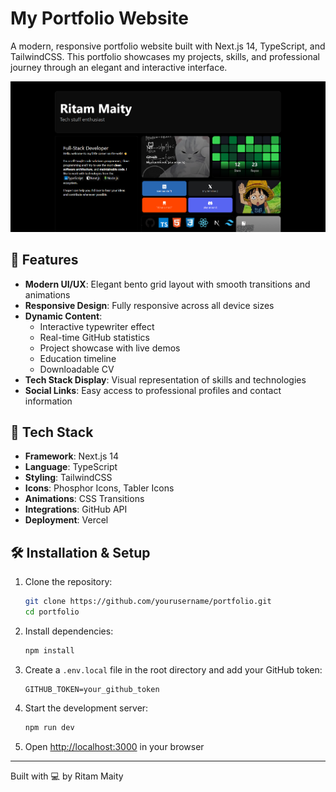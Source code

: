 # My Portfolio Website

A modern, responsive portfolio website built with Next.js 14, TypeScript, and TailwindCSS. This portfolio showcases my projects, skills, and professional journey through an elegant and interactive interface.

![Portfolio Preview](public/portfolio.png)

## 🌟 Features

- **Modern UI/UX**: Elegant bento grid layout with smooth transitions and animations
- **Responsive Design**: Fully responsive across all device sizes
- **Dynamic Content**: 
  - Interactive typewriter effect
  - Real-time GitHub statistics
  - Project showcase with live demos
  - Education timeline
  - Downloadable CV
- **Tech Stack Display**: Visual representation of skills and technologies
- **Social Links**: Easy access to professional profiles and contact information

## 🚀 Tech Stack

- **Framework**: Next.js 14
- **Language**: TypeScript
- **Styling**: TailwindCSS
- **Icons**: Phosphor Icons, Tabler Icons
- **Animations**: CSS Transitions
- **Integrations**: GitHub API
- **Deployment**: Vercel

## 🛠️ Installation & Setup

1. Clone the repository:
   ```bash
   git clone https://github.com/yourusername/portfolio.git
   cd portfolio
   ```

2. Install dependencies:
   ```bash
   npm install
   ```

3. Create a `.env.local` file in the root directory and add your GitHub token:
   ```env
   GITHUB_TOKEN=your_github_token
   ```

4. Start the development server:
   ```bash
   npm run dev
   ```

5. Open [http://localhost:3000](http://localhost:3000) in your browser

---

Built with 💻 by Ritam Maity
